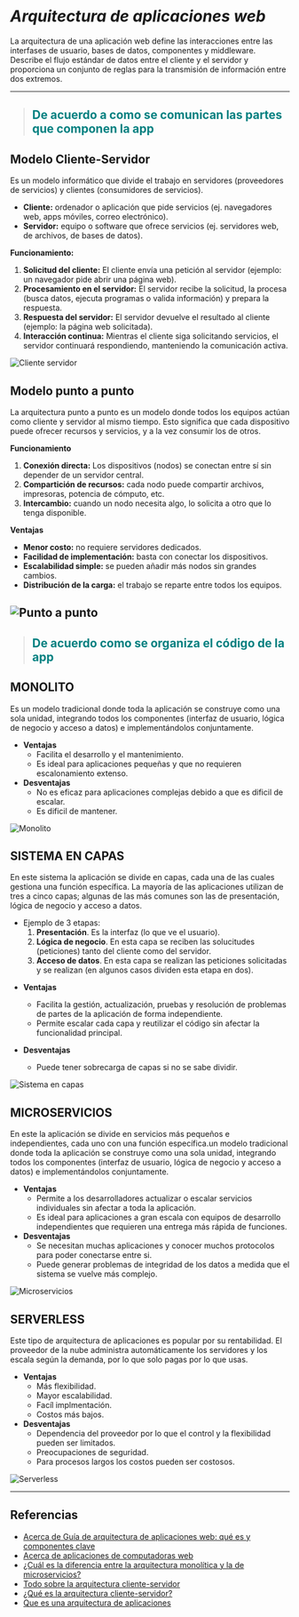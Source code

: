 # $Arquitectura$ $de$ $aplicaciones$ $web$
La arquitectura de una aplicación web define las interacciones entre las interfases de usuario, bases de datos, componentes y middleware.
Describe el flujo estándar de datos entre el cliente y el servidor y proporciona un conjunto de reglas para la transmisión de información entre dos extremos.

---

> ## <span style="color:#008080"> De acuerdo a como se comunican las partes que componen la app

## **Modelo Cliente-Servidor**
Es un modelo informático que divide el trabajo en servidores (proveedores de servicios) y clientes (consumidores de servicios).
+ **Cliente:** ordenador o aplicación que pide servicios (ej. navegadores web, apps móviles, correo electrónico).
+ **Servidor:** equipo o software que ofrece servicios (ej. servidores web, de archivos, de bases de datos).

**Funcionamiento:**
1. **Solicitud del cliente:** El cliente envía una petición al servidor (ejemplo: un navegador pide abrir una página web).
2. **Procesamiento en el servidor:** El servidor recibe la solicitud, la procesa (busca datos, ejecuta programas o valida información) y prepara la respuesta.
3. **Respuesta del servidor:** El servidor devuelve el resultado al cliente (ejemplo: la página web solicitada).
4. **Interacción continua:** Mientras el cliente siga solicitando servicios, el servidor continuará respondiendo, manteniendo la comunicación activa.

![Cliente servidor](https://blogger.googleusercontent.com/img/b/R29vZ2xl/AVvXsEivaVtG-G6nOBLHPum_zpXzylx0fvG_d7Y5j3Pveg-UQ7ML5nWvuKZqEy7D1QwPp63LWnIwTv8n1AiLIwbUSKDiyL4jEzi1SoxTpVgbQnIwu1tfpGA8zodSyrB7LDEmiotMKkqWPfIDIbQ/s1600/aaaaaaaaaa.JPG)

## **Modelo punto a punto**
La arquitectura punto a punto es un modelo donde todos los equipos actúan como cliente y servidor al mismo tiempo. Esto significa que cada dispositivo puede ofrecer recursos y servicios, y a la vez consumir los de otros.

**Funcionamiento**
1. **Conexión directa:** Los dispositivos (nodos) se conectan entre sí sin depender de un servidor central.
2. **Compartición de recursos:** cada nodo puede compartir archivos, impresoras, potencia de cómputo, etc.
3. **Intercambio:** cuando un nodo necesita algo, lo solicita a otro que lo tenga disponible.

**Ventajas**
- **Menor costo:** no requiere servidores dedicados.
- **Facilidad de implementación:** basta con conectar los dispositivos.
- **Escalabilidad simple:** se pueden añadir más nodos sin grandes cambios.
- **Distribución de la carga:** el trabajo se reparte entre todos los equipos. 

![Punto a punto](https://encrypted-tbn0.gstatic.com/images?q=tbn:ANd9GcT2qvAf9YqeNIN4HCLX-LQTEDpRCDNq_shAH56jo2wXYmBBao7glKOvPh8ZX2P-fmR79OE&usqp=CAU)
---
> ## <span style="color:#008080"> De acuerdo como se organiza el código de la app
## **MONOLITO**

Es un modelo tradicional donde toda la aplicación se construye como una sola unidad, integrando todos los componentes (interfaz de usuario, lógica de negocio y acceso a datos) e implementándolos conjuntamente.
* **Ventajas**
    + Facilita el desarrollo y el mantenimiento.
    + Es ideal para  aplicaciones pequeñas y que no requieren escalonamiento extenso.
* **Desventajas**
    + No es eficaz para aplicaciones complejas debido a que es dificil de escalar.
    + Es dificil de mantener.

![Monolito ](https://codeandosimple.com/assets/img/images/arquitectura-de-software/modelo-monolitico.png)

## **SISTEMA EN CAPAS**  
En este sistema la aplicación se divide en capas, cada una de las cuales gestiona una función específica. La mayoría de las aplicaciones utilizan de tres a cinco capas; algunas de las más comunes son las de presentación, lógica de negocio y acceso a datos. 

+ Ejemplo de 3 etapas: 
    1. **Presentación**. Es la interfaz (lo que ve el usuario).
    2. **Lógica de negocio**. En esta capa se reciben las solucitudes (peticiones) tanto del cliente como del servidor.
    3. **Acceso de datos**. En esta capa se realizan las peticiones solicitadas y se realizan (en algunos casos dividen esta etapa en dos).
* **Ventajas**
    + Facilita la gestión, actualización, pruebas y resolución de problemas de partes de la aplicación de forma independiente.
    + Permite escalar cada capa y reutilizar el código sin afectar la funcionalidad principal.

* **Desventajas**
    + Puede tener sobrecarga de capas si no se sabe dividir.  
    
![Sistema en capas](https://blog.walthercuro.com/wp-content/uploads/2024/11/image-1.png)

## **MICROSERVICIOS**  
En este la aplicación se divide en servicios más pequeños e independientes, cada uno con una función específica.un modelo tradicional donde toda la aplicación se construye como una sola unidad, integrando todos los componentes (interfaz de usuario, lógica de negocio y acceso a datos) e implementándolos conjuntamente.
* **Ventajas**
    + Permite a los desarrolladores actualizar o escalar servicios individuales sin afectar a toda la aplicación.
    + Es ideal para aplicaciones a gran escala con equipos de desarrollo independientes que requieren una entrega más rápida de funciones.
* **Desventajas**
    + Se necesitan muchas aplicaciones y conocer muchos protocolos para poder conectarse entre si.
    + Puede generar problemas de integridad de los datos a medida que el sistema se vuelve más complejo.

![Microservicios](https://jugnicaragua.org/wp-content/uploads/2024/05/Microserviicos.png)

## **SERVERLESS**  
Este tipo de arquitectura de aplicaciones es popular por su rentabilidad. El proveedor de la nube administra automáticamente los servidores y los escala según la demanda, por lo que solo pagas por lo que usas.
* **Ventajas**
    + Más flexibilidad.
    + Mayor escalabilidad.
    + Facíl implmentación.
    + Costos más bajos.
* **Desventajas**
    + Dependencia del proveedor por lo que el control y la flexibilidad pueden ser limitados.
    + Preocupaciones de seguridad.
    + Para procesos largos los costos pueden ser costosos.

![Serverless](https://dc722jrlp2zu8.cloudfront.net/media/uploads/2021/09/17/1.jpg)

--- 

## Referencias 
+ [Acerca de Guía de arquitectura de aplicaciones web: qué es y componentes clave](https://www.hostinger.com/tutorials/web-application-architecture#Client_side_front_end)
+ [Acerca de aplicaciones de computadoras web](https://radixweb.com/blog/web-application-architecture-guide)
+ [¿Cuál es la diferencia entre la arquitectura monolítica y la de microservicios?](https://aws.amazon.com/es/compare/the-difference-between-monolithic-and-microservices-architecture/) 
+ [Todo sobre la arquitectura cliente-servidor](https://www.arsys.es/blog/todo-sobre-la-arquitectura-cliente-servidor)
+ [¿Qué es la arquitectura cliente-servidor?](https://www.supermicro.com/es/glossary/client-server-architecture)
+ [Que es una arquitectura de aplicaciones](https://www.redhat.com/es/topics/application-development-and-delivery/que-es-una-arquitectura-de-aplicaciones#:~:text=de%20las%20inferiores.-,Arquitectura%20monol%C3%ADtica,comercial%20para%20proporcionar%20m%C3%A1s%20agilidad.)